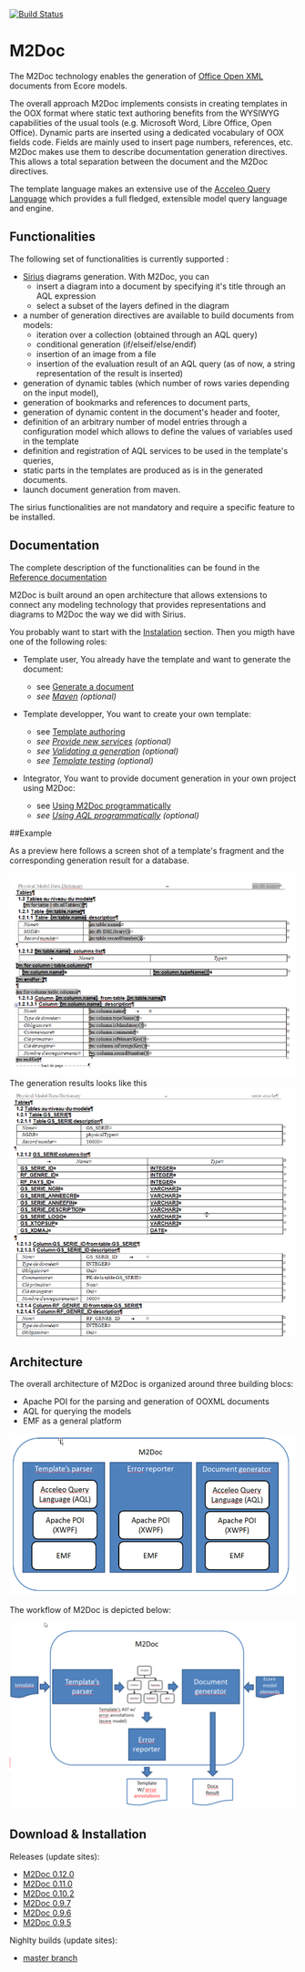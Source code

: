 [![Build Status](https://travis-ci.org/ObeoNetwork/M2Doc.svg?branch=master)](https://travis-ci.org/ObeoNetwork/M2Doc)

# M2Doc
The M2Doc technology enables the generation of [Office Open XML](https://fr.wikipedia.org/wiki/Office_Open_XML) documents from Ecore models.

The overall approach M2Doc implements consists in creating templates in the OOX format where static text authoring benefits from the WYSIWYG capabilities of the usual tools (e.g. Microsoft Word, Libre Office, Open Office). Dynamic parts are inserted using a dedicated vocabulary of OOX fields code. Fields are mainly used to insert page numbers, references, etc. M2Doc makes use them to describe documentation generation directives. This allows a total separation between the document and the M2Doc directives.

The template language makes an extensive use of the [Acceleo Query Language](https://www.eclipse.org/acceleo/documentation/aql.html) which provides a full fledged, extensible model query language and engine. 

## Functionalities
The following set of functionalities is currently supported :

* [Sirius](https://eclipse.org/sirius/) diagrams generation. With M2Doc, you can
  * insert a diagram into a document by specifying it's title through an AQL expression
  * select a subset of the layers defined in the diagram
* a number of generation directives are available to build documents from models:
  * iteration over a collection (obtained through an AQL query)
  * conditional generation (if/elseif/else/endif)
  * insertion of an image from a file
  * insertion of the evaluation result of an AQL query (as of now, a string representation of the result is inserted)
* generation of dynamic tables (which number of rows varies depending on the input model),
* generation of bookmarks and references to document parts,
* generation of dynamic content in the document's header and footer,
* definition of an arbitrary number of model entries through a configuration model which allows to define the values of variables used in the template
* definition and registration of AQL services to be used in the template's queries,
* static parts in the templates are produced as is in the generated documents.
* launch document generation from maven.

The sirius functionalities are not mandatory and require a specific feature to be installed. 

## Documentation

The complete description of the functionalities can be found in the [Reference documentation](https://github.com/ObeoNetwork/M2Doc/blob/master/plugins/org.obeonetwork.m2doc.doc/doc/index.markdown)

M2Doc is built around an open architecture that allows extensions to connect any modeling technology that provides representations and diagrams to M2Doc the way we did with Sirius. 

You probably want to start with the [Instalation](https://github.com/ObeoNetwork/M2Doc/blob/master/plugins/org.obeonetwork.m2doc.doc/doc/index.markdown#installation) section. Then you migth have one of the following roles:

* Template user, You already have the template and want to generate the document:
  * see [Generate a document](https://github.com/ObeoNetwork/M2Doc/blob/master/plugins/org.obeonetwork.m2doc.doc/doc/index.markdown#generate-a-document)
  * *see [Maven](https://github.com/ObeoNetwork/M2Doc/blob/master/plugins/org.obeonetwork.m2doc.doc/doc/index.markdown#maven) (optional)*


* Template developper, You want to create your own template:
  * see [Template authoring](https://github.com/ObeoNetwork/M2Doc/blob/master/plugins/org.obeonetwork.m2doc.doc/doc/index.markdown#template-authoring)
  * *see [Provide new services](https://github.com/ObeoNetwork/M2Doc/blob/master/plugins/org.obeonetwork.m2doc.doc/doc/index.markdown#provide-new-services) (optional)*
  * *see [Validating a generation](https://github.com/ObeoNetwork/M2Doc/blob/master/plugins/org.obeonetwork.m2doc.doc/doc/index.markdown#validating-a-generation) (optional)*
  * *see [Template testing](https://github.com/ObeoNetwork/M2Doc/blob/master/plugins/org.obeonetwork.m2doc.doc/doc/index.markdown#template-testing) (optional)*

* Integrator, You want to provide document generation in your own project using M2Doc:
  * see [Using M2Doc programmatically](https://github.com/ObeoNetwork/M2Doc/blob/master/plugins/org.obeonetwork.m2doc.doc/doc/index.markdown#using-m2doc-programmatically)
  * *see [Using AQL programmatically](https://www.eclipse.org/acceleo/documentation/aql.html#UsingAQLprogrammatically) (optional)*

##Example

As a preview here follows a screen shot of a template's fragment and the corresponding generation result for a database. 

![DB Template](doc/DBTemplate.png)
The generation results looks like this 
![DB Result](doc/DBResult.png)

## Architecture 

The overall architecture of M2Doc is organized around three building blocs:
* Apache POI for the parsing and generation of OOXML documents
* AQL for querying the models
* EMF as a general platform

![Technical architecture](doc/TechnicalArchitecture.png)

The workflow of M2Doc is depicted below: 

![M2Doc Workflow](doc/M2DocWorkflow.png)

## Download & Installation

Releases (update sites):
* [M2Doc 0.12.0](https://s3-eu-west-1.amazonaws.com/obeo-m2doc-releases/0.12.0/repository)
* [M2Doc 0.11.0](https://s3-eu-west-1.amazonaws.com/obeo-m2doc-releases/0.11.0/repository)
* [M2Doc 0.10.2](https://s3-eu-west-1.amazonaws.com/obeo-m2doc-releases/0.10.2/repository)
* [M2Doc 0.9.7](https://s3-eu-west-1.amazonaws.com/obeo-m2doc-releases/M2Doc_0.9.7/repository)
* [M2Doc 0.9.6](https://s3-eu-west-1.amazonaws.com/obeo-m2doc-releases/M2Doc_0.9.6/repository)
* [M2Doc 0.9.5](https://s3-eu-west-1.amazonaws.com/obeo-m2doc-releases/0.9.5)

Nighlty builds (update sites):
* [master branch](https://s3-eu-west-1.amazonaws.com/obeo-m2doc-releases/master/nightly/repository)

